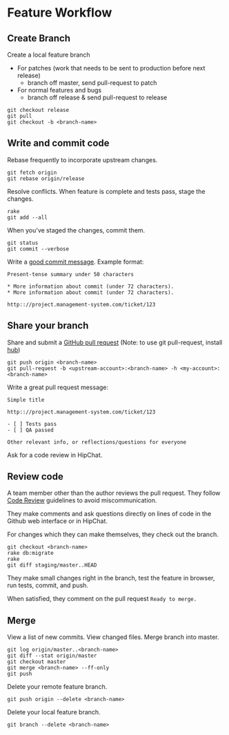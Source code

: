 Feature Workflow
================

Create Branch
-------------

Create a local feature branch

* For patches (work that needs to be sent to production before next release)
  * branch off master, send pull-request to patch
* For normal features and bugs
  * branch off release & send pull-request to release

```
git checkout release
git pull
git checkout -b <branch-name>
```

Write and commit code
---------------------

Rebase frequently to incorporate upstream changes.

    git fetch origin
    git rebase origin/release

Resolve conflicts. When feature is complete and tests pass, stage the changes.

    rake
    git add --all

When you've staged the changes, commit them.

    git status
    git commit --verbose

Write a [good commit message]. Example format:

    Present-tense summary under 50 characters

    * More information about commit (under 72 characters).
    * More information about commit (under 72 characters).

    http:://project.management-system.com/ticket/123

Share your branch
-----------------

Share and submit a [GitHub pull request] (Note: to use git pull-request, install [hub](https://github.com/github/hub))

    git push origin <branch-name>
    git pull-request -b <upstream-account>:<branch-name> -h <my-account>:<branch-name>


Write a great pull request message:

    Simple title

    http:://project.management-system.com/ticket/123

    - [ ] Tests pass
    - [ ] QA passed

    Other relevant info, or reflections/questions for everyone

Ask for a code review in HipChat.

[good commit message]: http://tbaggery.com/2008/04/19/a-note-about-git-commit-messages.html
[GitHub pull request]: https://help.github.com/articles/using-pull-requests/

Review code
-----------

A team member other than the author reviews the pull request. They follow
[Code Review](../code-review) guidelines to avoid
miscommunication.

They make comments and ask questions directly on lines of code in the Github
web interface or in HipChat.

For changes which they can make themselves, they check out the branch.

    git checkout <branch-name>
    rake db:migrate
    rake
    git diff staging/master..HEAD

They make small changes right in the branch, test the feature in browser,
run tests, commit, and push.

When satisfied, they comment on the pull request `Ready to merge.`

Merge
-----

View a list of new commits. View changed files. Merge branch into master.

    git log origin/master..<branch-name>
    git diff --stat origin/master
    git checkout master
    git merge <branch-name> --ff-only
    git push

Delete your remote feature branch.

    git push origin --delete <branch-name>

Delete your local feature branch.

    git branch --delete <branch-name>
